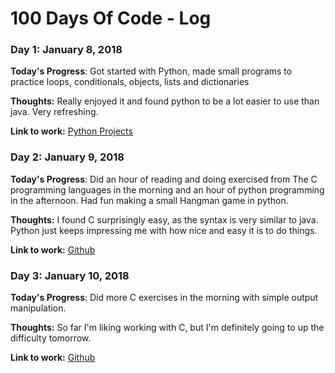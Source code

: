 # 100 Days Of Code - Log

### Day 1: January 8, 2018

**Today's Progress**: Got started with Python, made small programs to practice loops, conditionals, objects, lists and dictionaries

**Thoughts:** Really enjoyed it and found python to be a lot easier to use than java. Very refreshing.

**Link to work:** [Python Projects](https://github.com/JohanneA/PythonProjects/tree/master/venv)

### Day 2: January 9, 2018

**Today's Progress**: Did an hour of reading and doing exercised from The C programming languages in the morning and an hour of python programming in the afternoon. Had fun making a small Hangman game in python.

**Thoughts:** I found C surprisingly easy, as the syntax is very similar to java. Python just keeps impressing me with how nice and easy it is to do things.

**Link to work:** [Github](https://github.com/JohanneA/)

### Day 3: January 10, 2018

**Today's Progress**: Did more C exercises in the morning with simple output manipulation. 

**Thoughts:** So far I'm liking working with C, but I'm definitely going to up the difficulty tomorrow.

**Link to work:** [Github](https://github.com/JohanneA/)
